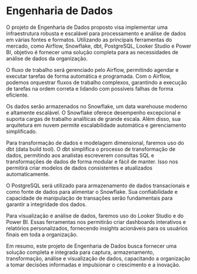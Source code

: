 # Engenharia de Dados
O projeto de Engenharia de Dados proposto visa implementar uma infraestrutura robusta e escalável para processamento e análise de dados em várias fontes e formatos. Utilizando as principais ferramentas do mercado, como Airflow, Snowflake, dbt, PostgreSQL, Looker Studio e Power BI, objetivo é fornecer uma solução completa para as necessidades de análise de dados da organização.

O fluxo de trabalho será gerenciado pelo Airflow, permitindo agendar e executar tarefas de forma automática e programada. Com o Airflow, podemos orquestrar fluxos de trabalho complexos, garantindo a execução de tarefas na ordem correta e lidando com possíveis falhas de forma eficiente.

Os dados serão armazenados no Snowflake, um data warehouse moderno e altamente escalável. O Snowflake oferece desempenho excepcional e suporta cargas de trabalho analíticas de grande escala. Além disso, sua arquitetura em nuvem permite escalabilidade automática e gerenciamento simplificado.

Para transformação de dados e modelagem dimensional, faremos uso do dbt (data build tool). O dbt simplifica o processo de transformação de dados, permitindo aos analistas escreverem consultas SQL e transformações de dados de forma modular e fácil de manter. Isso nos permitirá criar modelos de dados consistentes e atualizados automaticamente.

O PostgreSQL será utilizado para armazenamento de dados transacionais e como fonte de dados para alimentar o Snowflake. Sua confiabilidade e capacidade de manipulação de transações serão fundamentais para garantir a integridade dos dados.

Para visualização e análise de dados, faremos uso do Looker Studio e do Power BI. Essas ferramentas nos permitirão criar dashboards interativos e relatórios personalizados, fornecendo insights acionáveis para os usuários finais em toda a organização.

Em resumo, este projeto de Engenharia de Dados busca fornecer uma solução completa e integrada para captura, armazenamento, transformação, análise e visualização de dados, capacitando a organização a tomar decisões informadas e impulsionar o crescimento e a inovação.
